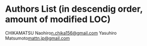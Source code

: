 # Authors List (in descendig order, amount of modified LOC)
CHIKAMATSU Naohiro<n.chika156@gmail.com>
Yasuhiro Matsumoto<mattn.jp@gmail.com>
